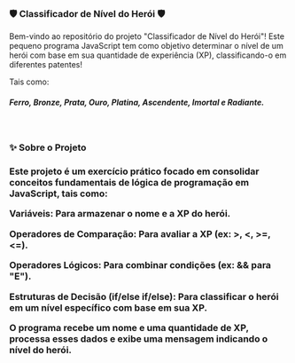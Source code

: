 
<h3> 🛡️ Classificador de Nível do Herói 🛡️ </h3> 
<p>Bem-vindo ao repositório do projeto "Classificador de Nível do Herói"! Este pequeno programa JavaScript tem como objetivo determinar o nível de um herói com base em sua quantidade de experiência (XP), classificando-o em diferentes patentes!
</p>
Tais como: <h5> Ferro, Bronze, Prata, Ouro, Platina, Ascendente, Imortal e Radiante.</h5>
<br/>
<h3> ✨ Sobre o Projeto <h3/>

<p>Este projeto é um exercício prático focado em consolidar conceitos fundamentais de lógica de programação em JavaScript, tais como:

Variáveis: Para armazenar o nome e a XP do herói.

Operadores de Comparação: Para avaliar a XP (ex: >, <, >=, <=).

Operadores Lógicos: Para combinar condições (ex: && para "E").

Estruturas de Decisão (if/else if/else): Para classificar o herói em um nível específico com base em sua XP.

O programa recebe um nome e uma quantidade de XP, processa esses dados e exibe uma mensagem indicando o nível do herói.<p/>
